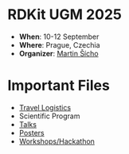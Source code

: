 # RDKit UGM 2025

- **When**: 10-12 September
- **Where**: Prague, Czechia
- **Organizer**: [Martin Šícho](https://telefony.vscht.cz/en/Person/1106)

# Important Files
- [Travel Logistics](./logistics/travel_logistics.pdf
)
- Scientific Program
 - [Talks](https://web.vscht.cz/~sichom/ugm_2025.html)
 - [Posters](https://web.vscht.cz/~sichom/ugm_2025_posters.html) 
 - [Workshops/Hackathon](https://web.vscht.cz/~sichom/ugm_2025_workshops.html)
